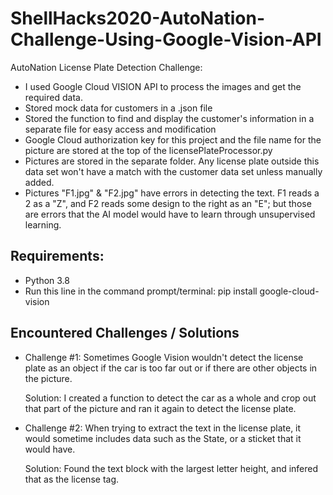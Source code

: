 # ShellHacks2020-AutoNation-Challenge-Using-Google-Vision-API

AutoNation License Plate Detection Challenge:
- I used Google Cloud VISION API to process the images and get the required data.
- Stored mock data for customers in a .json file
- Stored the function to find and display the customer's information in  a separate file for easy access and modification
- Google Cloud authorization key for this project and the file name for the picture are stored at the top of the licensePlateProcessor.py
- Pictures are stored in the separate folder. Any license plate outside this data set won't have a match with the customer data set unless manually added.
- Pictures "F1.jpg" & "F2.jpg" have errors in detecting the text. F1 reads a 2 as a "Z", and F2 reads some design to the right as an "E"; but those are errors that the AI model would have to learn through unsupervised learning.



## Requirements:
- Python 3.8
- Run this line in the command prompt/terminal: pip install google-cloud-vision

## Encountered Challenges / Solutions
- Challenge #1:
  Sometimes Google Vision wouldn't detect the license plate as an object if the car is too far out or if there are other objects in the picture.
  
  Solution:
  I created a function to detect the car as a whole and crop out that part of the picture and ran it again to detect the license plate.

- Challenge #2:
  When trying to extract the text in the license plate, it would sometime includes data such as the State, or a sticket that it would have.
  
  Solution:
  Found the text block with the largest letter height, and infered that as the license tag.
